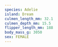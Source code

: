 ```yaml
---
species: Adelie
island: Dream
culmen_length_mm: 32.1
culmen_depth_mm: 15.5
flipper_length_mm: 188
body_mass_g: 3050
sex: FEMALE
---
```

